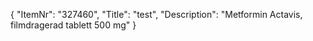{
  "ItemNr": "327460",
  "Title": "test",
  "Description": "Metformin Actavis, filmdragerad tablett 500 mg"
}
